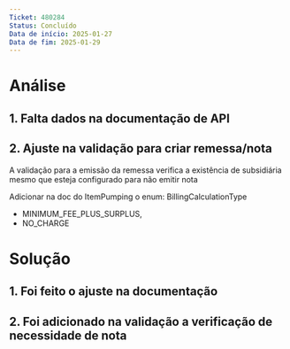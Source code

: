 ```yaml
---
Ticket: 480284
Status: Concluído
Data de início: 2025-01-27
Data de fim: 2025-01-29
---
```


# Análise
## 1. Falta dados na documentação de API

## 2. Ajuste na validação para criar remessa/nota

A validação para a emissão da remessa verifica a existência de subsidiária mesmo que esteja configurado para não emitir nota

Adicionar na doc do ItemPumping o enum:
BillingCalculationType
 - MINIMUM_FEE_PLUS_SURPLUS,
 - NO_CHARGE
# Solução

## 1. Foi feito o ajuste na documentação
## 2. Foi adicionado na validação a verificação de necessidade de nota
